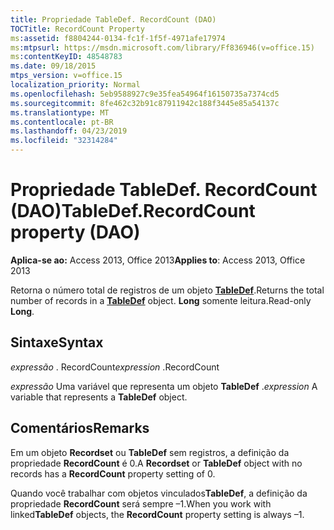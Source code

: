 ```yaml
---
title: Propriedade TableDef. RecordCount (DAO)
TOCTitle: RecordCount Property
ms:assetid: f8804244-0134-fc1f-1f5f-4971afe17974
ms:mtpsurl: https://msdn.microsoft.com/library/Ff836946(v=office.15)
ms:contentKeyID: 48548783
ms.date: 09/18/2015
mtps_version: v=office.15
localization_priority: Normal
ms.openlocfilehash: 5eb9588927c9e35fea54964f16150735a7374cd5
ms.sourcegitcommit: 8fe462c32b91c87911942c188f3445e85a54137c
ms.translationtype: MT
ms.contentlocale: pt-BR
ms.lasthandoff: 04/23/2019
ms.locfileid: "32314284"
---
```

# <a name="tabledefrecordcount-property-dao"></a><span data-ttu-id="15b06-102">Propriedade TableDef. RecordCount (DAO)</span><span class="sxs-lookup"><span data-stu-id="15b06-102">TableDef.RecordCount property (DAO)</span></span>


<span data-ttu-id="15b06-103">**Aplica-se ao:** Access 2013, Office 2013</span><span class="sxs-lookup"><span data-stu-id="15b06-103">**Applies to**: Access 2013, Office 2013</span></span>

<span data-ttu-id="15b06-104">Retorna o número total de registros de um objeto **[TableDef](tabledef-object-dao.md)**.</span><span class="sxs-lookup"><span data-stu-id="15b06-104">Returns the total number of records in a **[TableDef](tabledef-object-dao.md)** object.</span></span> <span data-ttu-id="15b06-105">**Long** somente leitura.</span><span class="sxs-lookup"><span data-stu-id="15b06-105">Read-only **Long**.</span></span>

## <a name="syntax"></a><span data-ttu-id="15b06-106">Sintaxe</span><span class="sxs-lookup"><span data-stu-id="15b06-106">Syntax</span></span>

<span data-ttu-id="15b06-107">*expressão* . RecordCount</span><span class="sxs-lookup"><span data-stu-id="15b06-107">*expression* .RecordCount</span></span>

<span data-ttu-id="15b06-108">*expressão* Uma variável que representa um objeto **TableDef** .</span><span class="sxs-lookup"><span data-stu-id="15b06-108">*expression* A variable that represents a **TableDef** object.</span></span>

## <a name="remarks"></a><span data-ttu-id="15b06-109">Comentários</span><span class="sxs-lookup"><span data-stu-id="15b06-109">Remarks</span></span>

<span data-ttu-id="15b06-110">Em um objeto **Recordset** ou **TableDef** sem registros, a definição da propriedade **RecordCount** é 0.</span><span class="sxs-lookup"><span data-stu-id="15b06-110">A **Recordset** or **TableDef** object with no records has a **RecordCount** property setting of 0.</span></span>

<span data-ttu-id="15b06-111">Quando você trabalhar com objetos vinculados**TableDef**, a definição da propriedade **RecordCount** será sempre –1.</span><span class="sxs-lookup"><span data-stu-id="15b06-111">When you work with linked**TableDef** objects, the **RecordCount** property setting is always –1.</span></span>

